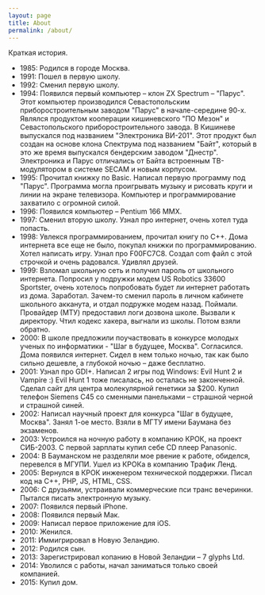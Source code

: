 ```yaml
---
layout: page
title: About
permalink: /about/
---
```


Краткая история.

- 1985: Родился в городе Москва.
- 1991: Пошел в первую школу.
- 1992: Сменил первую школу.
- 1994: Появился первый компьютер – клон ZX Spectrum – "Парус". Этот компьютер производился Севастопольским приборостроительным заводом "Парус" в начале-середине 90-х. Являлся продуктом кооперации кишиневского "ПО Мезон" и Севастопольского приборостроительного завода. В Кишиневе выпускался под названием "Электроника ВИ-201". Этот продукт был создан на основе клона Спектрума под названием "Байт", который в это же время выпускался бендерским заводом "Днестр". Электроника и Парус отличались от Байта встроенным ТВ-модулятором в системе SECAM и новым корпусом.
- 1995: Прочитал книжку по Basic. Написал первую программу под "Парус". Программа могла проигрывать музыку и рисовать круги и линии на экране телевизора. Компьютер и программирование захватило с огромной силой.
- 1996: Появился компьютер – Pentium 166 MMX.
- 1997: Сменил вторую школу. Узнал про интернет, очень хотел туда попасть.
- 1998: Увлекся программированием, прочитал книгу по C++. Дома интернета все еще не было, покупал книжки по программированию. Хотел написать игру. Узнал про F00FC7C8. Создал com файл с этой строчкой и очень радовался. Удивлял друзей.
- 1999: Взломал школьную сеть и получил пароль от школьного интернета. Попросил у подружки модем US Robotics 33600 Sportster, очень хотелось попробовать будет ли интернет работать из дома. Заработал. Зачем-то сменил пароль в личном кабинете школьного акканута, и отдал подружке модем назад. Поймали. Провайдер (МТУ) предоставил логи дозвона школе. Вызвали к директору. Чтил кодекс хакера, выгнали из школы. Потом взяли обратно.
- 2000: В школе предложили поучаствовать в конкурсе молодых ученых по информатики - "Шаг в будущее, Москва". Согласился. Дома появился интернет. Сидел в нем только ночью, так как было сильно дешевле, а глубокой ночью – даже бесплатно.
- 2001: Узнал про GDI+. Написал 2 игры под Windows: Evil Hunt 2 и Vampire :) Evil Hunt 1 тоже писалась, но осталась не законченной. Сделал сайт для центра молекулярной генетики за $200. Купил телефон Siemens C45 со сменными панельками – страшной черной и страшной синей.
- 2002: Написал научный проект для конкурса "Шаг в будущее, Москва". Занял 1-ое место. Взяли в МГТУ имени Баумана без экзаменов.
- 2003: Устроился на ночную работу в компанию КРОК, на проект СИБ-2003. С первой зарплаты купил себе CD плеер Panasonic.
- 2004: В Бауманском не разделяли мое рвение к работе, обиделся, перевелся в МГУПИ. Ушел из КРОКа в компанию Трафик Ленд.
- 2005: Вернулся в КРОК инженером технической поддержки. Писал код на C++, PHP, JS, HTML, CSS.
- 2006: С друзьями, устраивали коммерческие пси транс вечеринки. Пытался писать электронную музыку.
- 2007: Появился первый iPhone.
- 2008: Появился первый Мак.
- 2009: Написал первое приложение для iOS.
- 2010: Женился.
- 2011: Иммигрировал в Новую Зеландию.
- 2012: Родился сын.
- 2013: Зарегистрировал копанию в Новой Зеландии – 7 glyphs Ltd.
- 2014: Уволился с работы, начал заниматься только своей компанией.
- 2015: Купил дом.